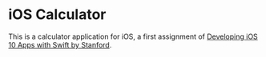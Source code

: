 # iOS Calculator

This is a calculator application for iOS, a first assignment of [Developing iOS 10 Apps with Swift by Stanford][CS193P].

[CS193P]: https://itunes.apple.com/ru/course/developing-ios-10-apps-with-swift/id1198467120?l=en
